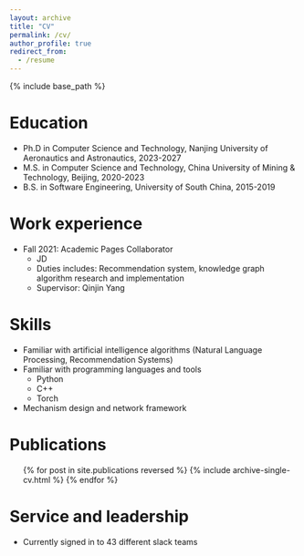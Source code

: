 ```yaml
---
layout: archive
title: "CV"
permalink: /cv/
author_profile: true
redirect_from:
  - /resume
---
```


{% include base_path %}

Education
======
* Ph.D in Computer Science and Technology, Nanjing University of Aeronautics and Astronautics, 2023-2027
* M.S. in Computer Science and Technology, China University of Mining & Technology, Beijing, 2020-2023
* B.S. in Software Engineering, University of South China, 2015-2019

Work experience
======
* Fall 2021: Academic Pages Collaborator
  * JD
  * Duties includes: Recommendation system, knowledge graph algorithm research and implementation
  * Supervisor: Qinjin Yang
  
Skills
======
* Familiar with artificial intelligence algorithms (Natural Language Processing, Recommendation Systems)
* Familiar with programming languages and tools
  * Python
  * C++
  * Torch
* Mechanism design and network framework

Publications
======
  <ul>{% for post in site.publications reversed %}
    {% include archive-single-cv.html %}
  {% endfor %}</ul>

  
Service and leadership
======
* Currently signed in to 43 different slack teams
